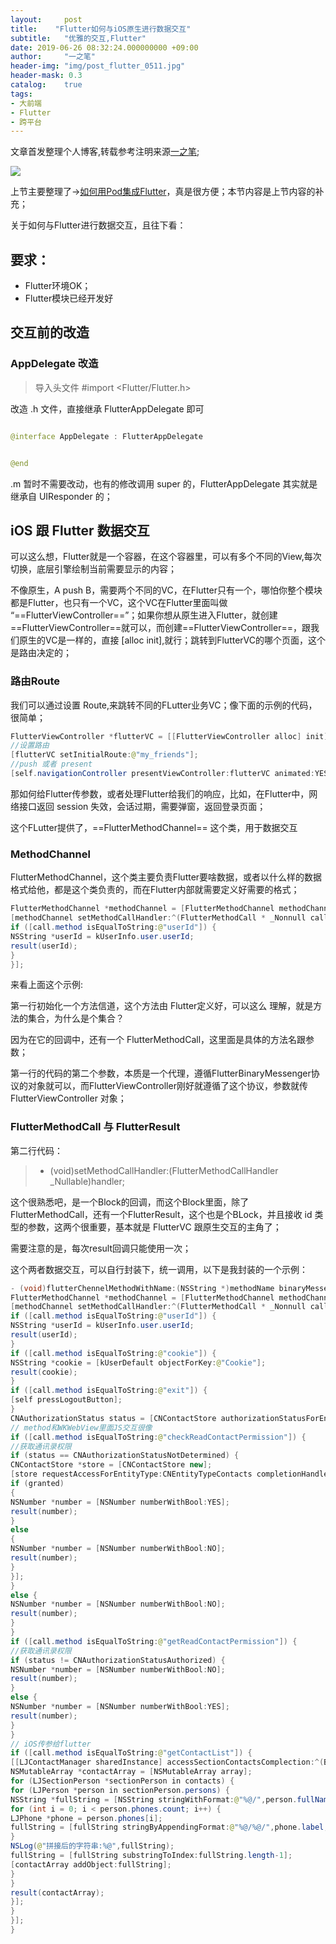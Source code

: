 ```yaml
---
layout:     post
title:    "Flutter如何与iOS原生进行数据交互"
subtitle:   "优雅的交互,Flutter"
date: 2019-06-26 08:32:24.000000000 +09:00
author:     "一之笔"
header-img: "img/post_flutter_0511.jpg"
header-mask: 0.3
catalog:    true
tags:
- 大前端
- Flutter
- 跨平台
---
```


文章首发整理个人博客,转载参考注明来源[一之笔](https://yizibi.github.io/);

![](http://yizhibi.6chemical.com/lucyBlog/Flutter%E4%BA%A4%E4%BA%92.png)

上节主要整理了→[如何用Pod集成Flutter](https://yizibi.github.io/2019/05/10/%E5%A6%82%E4%BD%95%E7%94%A8Pod%E9%9B%86%E6%88%90Flutter/)，真是很方便；本节内容是上节内容的补充；

关于如何与Flutter进行数据交互，且往下看：

## 要求：

* Flutter环境OK；
* Flutter模块已经开发好

## 交互前的改造

### AppDelegate 改造

> 导入头文件 #import <Flutter/Flutter.h>

改造 .h 文件，直接继承 FlutterAppDelegate 即可

```Java

@interface AppDelegate : FlutterAppDelegate


@end

```

.m 暂时不需要改动，也有的修改调用 super 的，FlutterAppDelegate 其实就是继承自 UIResponder 的；

## iOS 跟 Flutter 数据交互

可以这么想，Flutter就是一个容器，在这个容器里，可以有多个不同的View,每次切换，底层引擎绘制当前需要显示的内容；

不像原生，A push B，需要两个不同的VC，在Flutter只有一个，哪怕你整个模块都是Flutter，也只有一个VC，这个VC在Flutter里面叫做 “==FlutterViewController==”；如果你想从原生进入Flutter，就创建==FlutterViewController==就可以，而创建==FlutterViewController==，跟我们原生的VC是一样的，直接 [alloc init],就行；跳转到FlutterVC的哪个页面，这个是路由决定的；

### 路由Route

我们可以通过设置 Route,来跳转不同的FLutter业务VC；像下面的示例的代码，很简单；

```Java
FlutterViewController *flutterVC = [[FlutterViewController alloc] init];
//设置路由
[flutterVC setInitialRoute:@"my_friends"];
//push 或者 present
[self.navigationController presentViewController:flutterVC animated:YES completion:nil];
```

那如何给Flutter传参数，或者处理Flutter给我们的响应，比如，在Flutter中，网络接口返回 session 失效，会话过期，需要弹窗，返回登录页面；

这个FLutter提供了，==FlutterMethodChannel== 这个类，用于数据交互

### MethodChannel

FlutterMethodChannel，这个类主要负责Flutter要啥数据，或者以什么样的数据格式给他，都是这个类负责的，而在Flutter内部就需要定义好需要的格式；

```Java
FlutterMethodChannel *methodChannel = [FlutterMethodChannel methodChannelWithName:@"methodName" binaryMessenger:messenger];
[methodChannel setMethodCallHandler:^(FlutterMethodCall * _Nonnull call, FlutterResult  _Nonnull result) {
if ([call.method isEqualToString:@"userId"]) {
NSString *userId = kUserInfo.user.userId;
result(userId);
}
}];
```

来看上面这个示例:

第一行初始化一个方法信道，这个方法由 Flutter定义好，可以这么 理解，就是方法的集合，为什么是个集合？

因为在它的回调中，还有一个 FlutterMethodCall，这里面是具体的方法名跟参数；

第一行的代码的第二个参数，本质是一个代理，遵循FlutterBinaryMessenger协议的对象就可以，而FlutterViewController刚好就遵循了这个协议，参数就传 FlutterViewController 对象；

### FlutterMethodCall 与 FlutterResult

第二行代码：

> - (void)setMethodCallHandler:(FlutterMethodCallHandler _Nullable)handler;

这个很熟悉吧，是一个Block的回调，而这个Block里面，除了FlutterMethodCall，还有一个FlutterResult，这个也是个BLock，并且接收 id 类型的参数，这两个很重要，基本就是 FlutterVC 跟原生交互的主角了；

需要注意的是，每次result回调只能使用一次；

这个两者数据交互，可以自行封装下，统一调用，以下是我封装的一个示例：

```Java
- (void)flutterChennelMethodWithName:(NSString *)methodName binaryMessenger:(NSObject<FlutterBinaryMessenger>*)messenger {
FlutterMethodChannel *methodChannel = [FlutterMethodChannel methodChannelWithName:methodName binaryMessenger:messenger];
[methodChannel setMethodCallHandler:^(FlutterMethodCall * _Nonnull call, FlutterResult  _Nonnull result) {
if ([call.method isEqualToString:@"userId"]) {
NSString *userId = kUserInfo.user.userId;
result(userId);
}
if ([call.method isEqualToString:@"cookie"]) {
NSString *cookie = [kUserDefault objectForKey:@"Cookie"];
result(cookie);
}
if ([call.method isEqualToString:@"exit"]) {
[self pressLogoutButton];
}
CNAuthorizationStatus status = [CNContactStore authorizationStatusForEntityType:CNEntityTypeContacts];
// method和WKWebView里面JS交互很像
if ([call.method isEqualToString:@"checkReadContactPermission"]) {
//获取通讯录权限
if (status == CNAuthorizationStatusNotDetermined) {
CNContactStore *store = [CNContactStore new];
[store requestAccessForEntityType:CNEntityTypeContacts completionHandler:^(BOOL granted, NSError * _Nullable error) {
if (granted)
{
NSNumber *number = [NSNumber numberWithBool:YES];
result(number);
}
else
{
NSNumber *number = [NSNumber numberWithBool:NO];
result(number);
}
}];
}
else {
NSNumber *number = [NSNumber numberWithBool:NO];
result(number);
}
}
if ([call.method isEqualToString:@"getReadContactPermission"]) {
//获取通讯录权限
if (status != CNAuthorizationStatusAuthorized) {
NSNumber *number = [NSNumber numberWithBool:NO];
result(number);
}
else {
NSNumber *number = [NSNumber numberWithBool:YES];
result(number);
}
}
// iOS传参给flutter
if ([call.method isEqualToString:@"getContactList"]) {
[[LJContactManager sharedInstance] accessSectionContactsComplection:^(BOOL succeed, NSArray<LJSectionPerson *> *contacts, NSArray<NSString *> *keys) {
NSMutableArray *contactArray = [NSMutableArray array];
for (LJSectionPerson *sectionPerson in contacts) {
for (LJPerson *person in sectionPerson.persons) {
NSString *fullString = [NSString stringWithFormat:@"%@/",person.fullName];
for (int i = 0; i < person.phones.count; i++) {
LJPhone *phone = person.phones[i];
fullString = [fullString stringByAppendingFormat:@"%@/%@/",phone.label,phone.phone];
}
NSLog(@"拼接后的字符串:%@",fullString);
fullString = [fullString substringToIndex:fullString.length-1];
[contactArray addObject:fullString];
}
}
result(contactArray);
}];
}
}];
}


```

